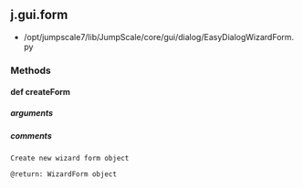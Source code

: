 <!-- toc -->
## j.gui.form

- /opt/jumpscale7/lib/JumpScale/core/gui/dialog/EasyDialogWizardForm.py

### Methods

#### def createForm 

##### arguments

##### comments

```
Create new wizard form object

@return: WizardForm object

```

